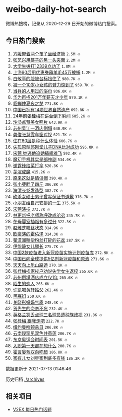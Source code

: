 # weibo-daily-hot-search

微博热搜榜，记录从 2020-12-29 日开始的微博热门搜索。

## 今日热门搜索

<!-- BEGIN -->

1. [方媛带着两个孩子坐经济舱](https://s.weibo.com/weibo?q=%23%E6%96%B9%E5%AA%9B%E5%B8%A6%E7%9D%80%E4%B8%A4%E4%B8%AA%E5%AD%A9%E5%AD%90%E5%9D%90%E7%BB%8F%E6%B5%8E%E8%88%B1%23&Refer=top) `2.5M 🔥`
1. [张艺兴用筷子的另一头夹面](https://s.weibo.com/weibo?q=%23%E5%BC%A0%E8%89%BA%E5%85%B4%E7%94%A8%E7%AD%B7%E5%AD%90%E7%9A%84%E5%8F%A6%E4%B8%80%E5%A4%B4%E5%A4%B9%E9%9D%A2%23&Refer=top) `2.2M 🔥`
1. [大学生拨打12339立功了](https://s.weibo.com/weibo?q=%23%E5%A4%A7%E5%AD%A6%E7%94%9F%E6%8B%A8%E6%89%9312339%E7%AB%8B%E5%8A%9F%E4%BA%86%23&Refer=top) `1.8M 🔥`
1. [上海90后用优惠券薅羊毛45万被捕](https://s.weibo.com/weibo?q=%23%E4%B8%8A%E6%B5%B790%E5%90%8E%E7%94%A8%E4%BC%98%E6%83%A0%E5%88%B8%E8%96%85%E7%BE%8A%E6%AF%9B45%E4%B8%87%E8%A2%AB%E6%8D%95%23&Refer=top) `1.2M 🔥`
1. [白敬亭的脸被台标挡住了](https://s.weibo.com/weibo?q=%23%E7%99%BD%E6%95%AC%E4%BA%AD%E7%9A%84%E8%84%B8%E8%A2%AB%E5%8F%B0%E6%A0%87%E6%8C%A1%E4%BD%8F%E4%BA%86%23&Refer=top) `980.7K 🔥`
1. [被一个10岁小女孩的臂力惊到了](https://s.weibo.com/weibo?q=%23%E8%A2%AB%E4%B8%80%E4%B8%AA10%E5%B2%81%E5%B0%8F%E5%A5%B3%E5%AD%A9%E7%9A%84%E8%87%82%E5%8A%9B%E6%83%8A%E5%88%B0%E4%BA%86%23&Refer=top) `959.7K 🔥`
1. [当兵的人用过的浴巾](https://s.weibo.com/weibo?q=%23%E5%BD%93%E5%85%B5%E7%9A%84%E4%BA%BA%E7%94%A8%E8%BF%87%E7%9A%84%E6%B5%B4%E5%B7%BE%23&Refer=top) `936.0K 🔥`
1. [华为再招201万年薪天才少年](https://s.weibo.com/weibo?q=%23%E5%8D%8E%E4%B8%BA%E5%86%8D%E6%8B%9B201%E4%B8%87%E5%B9%B4%E8%96%AA%E5%A4%A9%E6%89%8D%E5%B0%91%E5%B9%B4%23&Refer=top) `870.1K 🔥`
1. [貂蝉仲夏夜之梦](https://s.weibo.com/weibo?q=%23%E8%B2%82%E8%9D%89%E4%BB%B2%E5%A4%8F%E5%A4%9C%E4%B9%8B%E6%A2%A6%23&Refer=top) `771.8K 🔥`
1. [中国已拥有14项世界自然遗产](https://s.weibo.com/weibo?q=%23%E4%B8%AD%E5%9B%BD%E5%B7%B2%E6%8B%A5%E6%9C%8914%E9%A1%B9%E4%B8%96%E7%95%8C%E8%87%AA%E7%84%B6%E9%81%97%E4%BA%A7%23&Refer=top) `692.8K 🔥`
1. [24年前张桂梅在讲台倒下瞬间](https://s.weibo.com/weibo?q=%2324%E5%B9%B4%E5%89%8D%E5%BC%A0%E6%A1%82%E6%A2%85%E5%9C%A8%E8%AE%B2%E5%8F%B0%E5%80%92%E4%B8%8B%E7%9E%AC%E9%97%B4%23&Refer=top) `685.2K 🔥`
1. [沙溢点赞美女照片](https://s.weibo.com/weibo?q=%23%E6%B2%99%E6%BA%A2%E7%82%B9%E8%B5%9E%E7%BE%8E%E5%A5%B3%E7%85%A7%E7%89%87%23&Refer=top) `643.9K 🔥`
1. [苏州吴江一酒店倒塌](https://s.weibo.com/weibo?q=%23%E8%8B%8F%E5%B7%9E%E5%90%B4%E6%B1%9F%E4%B8%80%E9%85%92%E5%BA%97%E5%80%92%E5%A1%8C%23&Refer=top) `640.9K 🔥`
1. [龚俊张慧雯车窗对视](https://s.weibo.com/weibo?q=%23%E9%BE%9A%E4%BF%8A%E5%BC%A0%E6%85%A7%E9%9B%AF%E8%BD%A6%E7%AA%97%E5%AF%B9%E8%A7%86%23&Refer=top) `621.7K 🔥`
1. [住在60层是种什么体验](https://s.weibo.com/weibo?q=%23%E4%BD%8F%E5%9C%A860%E5%B1%82%E6%98%AF%E7%A7%8D%E4%BB%80%E4%B9%88%E4%BD%93%E9%AA%8C%23&Refer=top) `606.7K 🔥`
1. [失孤原型郭刚堂儿子DNA比对成功](https://s.weibo.com/weibo?q=%23%E5%A4%B1%E5%AD%A4%E5%8E%9F%E5%9E%8B%E9%83%AD%E5%88%9A%E5%A0%82%E5%84%BF%E5%AD%90DNA%E6%AF%94%E5%AF%B9%E6%88%90%E5%8A%9F%23&Refer=top) `595.0K 🔥`
1. [宋茜 她逃他追她插翅难飞](https://s.weibo.com/weibo?q=%E5%AE%8B%E8%8C%9C%20%E5%A5%B9%E9%80%83%E4%BB%96%E8%BF%BD%E5%A5%B9%E6%8F%92%E7%BF%85%E9%9A%BE%E9%A3%9E&Refer=top) `592.4K 🔥`
1. [魔幻手机其实是部神剧](https://s.weibo.com/weibo?q=%23%E9%AD%94%E5%B9%BB%E6%89%8B%E6%9C%BA%E5%85%B6%E5%AE%9E%E6%98%AF%E9%83%A8%E7%A5%9E%E5%89%A7%23&Refer=top) `534.0K 🔥`
1. [谢霆锋给菜打伞](https://s.weibo.com/weibo?q=%23%E8%B0%A2%E9%9C%86%E9%94%8B%E7%BB%99%E8%8F%9C%E6%89%93%E4%BC%9E%23&Refer=top) `520.3K 🔥`
1. [芜浣成魔](https://s.weibo.com/weibo?q=%23%E8%8A%9C%E6%B5%A3%E6%88%90%E9%AD%94%23&Refer=top) `415.2K 🔥`
1. [原来这就是情侣帽](https://s.weibo.com/weibo?q=%23%E5%8E%9F%E6%9D%A5%E8%BF%99%E5%B0%B1%E6%98%AF%E6%83%85%E4%BE%A3%E5%B8%BD%23&Refer=top) `390.4K 🔥`
1. [张小斐胖了四斤](https://s.weibo.com/weibo?q=%23%E5%BC%A0%E5%B0%8F%E6%96%90%E8%83%96%E4%BA%86%E5%9B%9B%E6%96%A4%23&Refer=top) `386.8K 🔥`
1. [海清长卷发造型](https://s.weibo.com/weibo?q=%23%E6%B5%B7%E6%B8%85%E9%95%BF%E5%8D%B7%E5%8F%91%E9%80%A0%E5%9E%8B%23&Refer=top) `382.7K 🔥`
1. [砍杀女硕士男子曾写保证书道歉](https://s.weibo.com/weibo?q=%23%E7%A0%8D%E6%9D%80%E5%A5%B3%E7%A1%95%E5%A3%AB%E7%94%B7%E5%AD%90%E6%9B%BE%E5%86%99%E4%BF%9D%E8%AF%81%E4%B9%A6%E9%81%93%E6%AD%89%23&Refer=top) `376.7K 🔥`
1. [小朋友给自己安排的一生](https://s.weibo.com/weibo?q=%23%E5%B0%8F%E6%9C%8B%E5%8F%8B%E7%BB%99%E8%87%AA%E5%B7%B1%E5%AE%89%E6%8E%92%E7%9A%84%E4%B8%80%E7%94%9F%23&Refer=top) `375.5K 🔥`
1. [宋茜演技](https://s.weibo.com/weibo?q=%23%E5%AE%8B%E8%8C%9C%E6%BC%94%E6%8A%80%23&Refer=top) `373.7K 🔥`
1. [林更新把老师称呼改成弟弟](https://s.weibo.com/weibo?q=%23%E6%9E%97%E6%9B%B4%E6%96%B0%E6%8A%8A%E8%80%81%E5%B8%88%E7%A7%B0%E5%91%BC%E6%94%B9%E6%88%90%E5%BC%9F%E5%BC%9F%23&Refer=top) `345.7K 🔥`
1. [在母婴室抽烟有多过分](https://s.weibo.com/weibo?q=%23%E5%9C%A8%E6%AF%8D%E5%A9%B4%E5%AE%A4%E6%8A%BD%E7%83%9F%E6%9C%89%E5%A4%9A%E8%BF%87%E5%88%86%23&Refer=top) `322.3K 🔥`
1. [赵雅芝粉丝状态](https://s.weibo.com/weibo?q=%23%E8%B5%B5%E9%9B%85%E8%8A%9D%E7%B2%89%E4%B8%9D%E7%8A%B6%E6%80%81%23&Refer=top) `314.9K 🔥`
1. [欧豪演的霍佑泽](https://s.weibo.com/weibo?q=%23%E6%AC%A7%E8%B1%AA%E6%BC%94%E7%9A%84%E9%9C%8D%E4%BD%91%E6%B3%BD%23&Refer=top) `314.3K 🔥`
1. [翟潇闻赔偿粉丝打碎的花盆](https://s.weibo.com/weibo?q=%23%E7%BF%9F%E6%BD%87%E9%97%BB%E8%B5%94%E5%81%BF%E7%B2%89%E4%B8%9D%E6%89%93%E7%A2%8E%E7%9A%84%E8%8A%B1%E7%9B%86%23&Refer=top) `287.5K 🔥`
1. [伊能静女儿腿长](https://s.weibo.com/weibo?q=%23%E4%BC%8A%E8%83%BD%E9%9D%99%E5%A5%B3%E5%84%BF%E8%85%BF%E9%95%BF%23&Refer=top) `275.7K 🔥`
1. [中国2款疫苗进入新冠疫苗实施计划疫苗库](https://s.weibo.com/weibo?q=%23%E4%B8%AD%E5%9B%BD2%E6%AC%BE%E7%96%AB%E8%8B%97%E8%BF%9B%E5%85%A5%E6%96%B0%E5%86%A0%E7%96%AB%E8%8B%97%E5%AE%9E%E6%96%BD%E8%AE%A1%E5%88%92%E7%96%AB%E8%8B%97%E5%BA%93%23&Refer=top) `272.9K 🔥`
1. [中国已向全球提供5亿剂新冠疫苗和原液](https://s.weibo.com/weibo?q=%23%E4%B8%AD%E5%9B%BD%E5%B7%B2%E5%90%91%E5%85%A8%E7%90%83%E6%8F%90%E4%BE%9B5%E4%BA%BF%E5%89%82%E6%96%B0%E5%86%A0%E7%96%AB%E8%8B%97%E5%92%8C%E5%8E%9F%E6%B6%B2%23&Refer=top) `271.6K 🔥`
1. [天天向上乐山路透](https://s.weibo.com/weibo?q=%23%E5%A4%A9%E5%A4%A9%E5%90%91%E4%B8%8A%E4%B9%90%E5%B1%B1%E8%B7%AF%E9%80%8F%23&Refer=top) `270.1K 🔥`
1. [张桂梅挨家挨户劝说失学女生返校](https://s.weibo.com/weibo?q=%23%E5%BC%A0%E6%A1%82%E6%A2%85%E6%8C%A8%E5%AE%B6%E6%8C%A8%E6%88%B7%E5%8A%9D%E8%AF%B4%E5%A4%B1%E5%AD%A6%E5%A5%B3%E7%94%9F%E8%BF%94%E6%A0%A1%23&Refer=top) `265.6K 🔥`
1. [苏州倒塌酒店成立仅1年](https://s.weibo.com/weibo?q=%23%E8%8B%8F%E5%B7%9E%E5%80%92%E5%A1%8C%E9%85%92%E5%BA%97%E6%88%90%E7%AB%8B%E4%BB%851%E5%B9%B4%23&Refer=top) `265.6K 🔥`
1. [陌生的恋人](https://s.weibo.com/weibo?q=%E9%99%8C%E7%94%9F%E7%9A%84%E6%81%8B%E4%BA%BA&Refer=top) `265.6K 🔥`
1. [许凯喊黄轩姑父](https://s.weibo.com/weibo?q=%23%E8%AE%B8%E5%87%AF%E5%96%8A%E9%BB%84%E8%BD%A9%E5%A7%91%E7%88%B6%23&Refer=top) `262.4K 🔥`
1. [黑寡妇](https://s.weibo.com/weibo?q=%E9%BB%91%E5%AF%A1%E5%A6%87&Refer=top) `250.6K 🔥`
1. [关晓彤妈妈气质](https://s.weibo.com/weibo?q=%23%E5%85%B3%E6%99%93%E5%BD%A4%E5%A6%88%E5%A6%88%E6%B0%94%E8%B4%A8%23&Refer=top) `248.4K 🔥`
1. [贺先生的恋恋不忘](https://s.weibo.com/weibo?q=%E8%B4%BA%E5%85%88%E7%94%9F%E7%9A%84%E6%81%8B%E6%81%8B%E4%B8%8D%E5%BF%98&Refer=top) `232.4K 🔥`
1. [英格兰罚丢点球三名球员遭种族歧视](https://s.weibo.com/weibo?q=%23%E8%8B%B1%E6%A0%BC%E5%85%B0%E7%BD%9A%E4%B8%A2%E7%82%B9%E7%90%83%E4%B8%89%E5%90%8D%E7%90%83%E5%91%98%E9%81%AD%E7%A7%8D%E6%97%8F%E6%AD%A7%E8%A7%86%23&Refer=top) `231.8K 🔥`
1. [张桂梅 跟我走吧](https://s.weibo.com/weibo?q=%E5%BC%A0%E6%A1%82%E6%A2%85%20%E8%B7%9F%E6%88%91%E8%B5%B0%E5%90%A7&Refer=top) `222.7K 🔥`
1. [纽约曼哈顿悬日](https://s.weibo.com/weibo?q=%E7%BA%BD%E7%BA%A6%E6%9B%BC%E5%93%88%E9%A1%BF%E6%82%AC%E6%97%A5&Refer=top) `206.8K 🔥`
1. [云南现罕见双色并蒂莲](https://s.weibo.com/weibo?q=%23%E4%BA%91%E5%8D%97%E7%8E%B0%E7%BD%95%E8%A7%81%E5%8F%8C%E8%89%B2%E5%B9%B6%E8%92%82%E8%8E%B2%23&Refer=top) `206.7K 🔥`
1. [东京奥运会时间表](https://s.weibo.com/weibo?q=%23%E4%B8%9C%E4%BA%AC%E5%A5%A5%E8%BF%90%E4%BC%9A%E6%97%B6%E9%97%B4%E8%A1%A8%23&Refer=top) `201.5K 🔥`
1. [入职第一天都在想什么](https://s.weibo.com/weibo?q=%23%E5%85%A5%E8%81%8C%E7%AC%AC%E4%B8%80%E5%A4%A9%E9%83%BD%E5%9C%A8%E6%83%B3%E4%BB%80%E4%B9%88%23&Refer=top) `200.7K 🔥`
1. [霍言晏蓝双向吃醋](https://s.weibo.com/weibo?q=%23%E9%9C%8D%E8%A8%80%E6%99%8F%E8%93%9D%E5%8F%8C%E5%90%91%E5%90%83%E9%86%8B%23&Refer=top) `186.8K 🔥`
1. [家有儿女刘星家到底多有钱](https://s.weibo.com/weibo?q=%23%E5%AE%B6%E6%9C%89%E5%84%BF%E5%A5%B3%E5%88%98%E6%98%9F%E5%AE%B6%E5%88%B0%E5%BA%95%E5%A4%9A%E6%9C%89%E9%92%B1%23&Refer=top) `186.2K 🔥`

数据更新于 2021-07-13 01:46:46

<!-- END -->

历史归档 [./archives](./archives)

## 相关项目

- [V2EX 每日热门话题](https://github.com/boojack/v2ex-daily-hot-topic)
